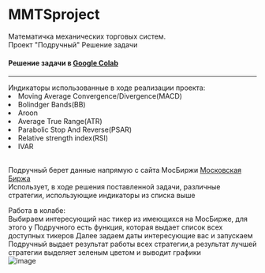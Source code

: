 # MMTSproject
<html>
  <body>
    Математичка механических торговых систем. <br>Проект "Подручный"
    Решение задачи</h3>
		<h4>Решение задачи в 
			<a href="https://colab.research.google.com/drive/1OHCpHwmP4acImagRwNY6fQ3uX7WztRae?usp=sharing">Google Colab</a> </h4>
		<hr>
	Индикаторы использованные в ходе реализации проекта:
	<li>Moving Average Convergence/Divergence(MACD)</li>
		<li>Bolindger Bands(BB)</li>
		<li>Aroon</li>
		<li>Average True Range(ATR)</li>
		<li>Parabolic Stop And Reverse(PSAR)</li>
		<li>Relative strength index(RSI)</li>
		<li>IVAR</li><br>
	
	
Подручный берет данные напрямую с сайта МосБиржи <a href="https://colab.research.google.com/drive/1OHCpHwmP4acImagRwNY6fQ3uX7WztRae?usp=sharing">Московская Биржа</a><br>
Использует, в ходе решения поставленной задачи, различные стратегии, использующие индикаторы из списка выше
	
	
Работа в колабе:<br>
Выбираем интересующий нас тикер из имеющихся на МосБирже, для этого у Подручного есть функция, которая выдает список всех доступных тикеров
Далее задаем даты интересующие вас и запускаем
Подручный выдает результат работы всех стратегии,а результат лучшей стратегии выделяет зеленым цветом и выводит графики<br>
	![image](https://user-images.githubusercontent.com/99679228/209483244-1456a563-0d9a-4eaa-8587-a31ec064439c.png)





	
   </body>
</html>

